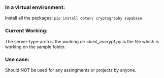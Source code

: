 ### In a virtual environment:

Install all the packages:
``` pip install dotenv cryptography supabase ```

### Current Working:
The server-type-arch is the working dir
_cleint_encrypt.py_ is the file which is working on the sample folder. 

### Use case:
Should NOT be used for any assingments or projects by anyone.
